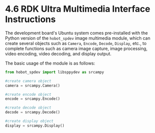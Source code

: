 # 4.6 RDK Ultra Multimedia Interface Instructions

The development board's Ubuntu system comes pre-installed with the Python version of the `hobot_spdev` image multimedia module, which can create several objects such as `Camera`, `Encode`, `Decode`, `Display`, etc., to complete functions such as camera image capture, image processing, video encoding, video decoding, and display output.

The basic usage of the module is as follows:

```python
from hobot_spdev import libsppydev as srcampy

#create camera object
camera = srcampy.Camera()

#create encode object
encode = srcampy.Encode()

#create decode object
decode = srcampy.Decode()

#create display object
display = srcampy.Display()
```